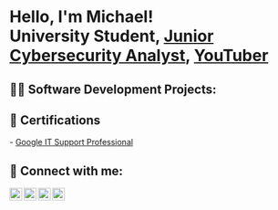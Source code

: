 <h1>Hello, I'm Michael! <br/><a>University Student</a>, <a href="https://www.linkedin.com/in/michael-schmidt05/">Junior Cybersecurity Analyst</a>, <a href="https://www.youtube.com/@casperiic">YouTuber</a></h1>

<h2>👨‍💻 Software Development Projects:</h2>


<h2>📃 Certifications </h2>
- <a href="https://www.coursera.org/account/accomplishments/professional-cert/BHBHVBZMKTH9?utm_source=link&utm_medium=certificate&utm_content=cert_image&utm_campaign=sharing_cta&utm_product=prof">Google IT Support Professional</a> 

<h2> 🤳 Connect with me:</h2>

[<img align="left" alt="casperui | YouTube" width="22px" src="https://cdn.jsdelivr.net/npm/simple-icons@v3/icons/youtube.svg" />][youtube]
[<img align="left" alt="casperui | Twitter" width="22px" src="https://cdn.jsdelivr.net/npm/simple-icons@v3/icons/twitter.svg" />][twitter]
[<img align="left" alt="casperui | LinkedIn" width="22px" src="https://cdn.jsdelivr.net/npm/simple-icons@v3/icons/linkedin.svg" />][linkedin]
[<img align="left" alt="casperui | Instagram" width="22px" src="https://cdn.jsdelivr.net/npm/simple-icons@v3/icons/instagram.svg" />][instagram]

[twitter]: https://twitter.com/casperiic
[youtube]: https://www.youtube.com/@casperiic
[instagram]: https://www.instagram.com/casperuii/
[linkedin]: https://linkedin.com/in/michael-schmidt05


